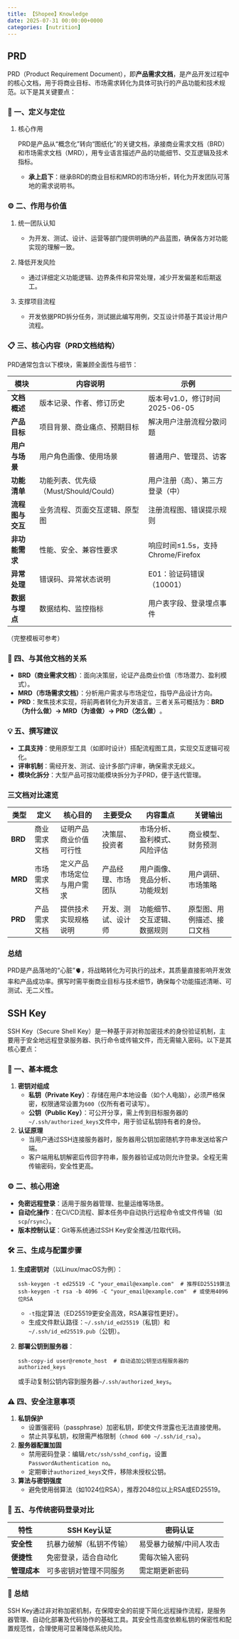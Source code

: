 ```yaml
---
title: 【Shopee】Knowledge
date: 2025-07-31 00:00:00+0000
categories: [nutrition]
---
```


## PRD

PRD（Product Requirement Document），即**产品需求文档**，是产品开发过程中的核心文档，用于将商业目标、市场需求转化为具体可执行的产品功能和技术规范。以下是其关键要点：

### 📄 一、定义与定位

1. 核心作用

   PRD是产品从“概念化”转向“图纸化”的关键文档，承接商业需求文档（BRD）和市场需求文档（MRD），用专业语言描述产品的功能细节、交互逻辑及技术指标。

   - **承上启下**：继承BRD的商业目标和MRD的市场分析，转化为开发团队可落地的需求说明书。

### ⚙️ 二、作用与价值

1. 统一团队认知

   - 为开发、测试、设计、运营等部门提供明确的产品蓝图，确保各方对功能实现的理解一致。

2. 降低开发风险

   - 通过详细定义功能逻辑、边界条件和异常处理，减少开发偏差和后期返工。

3. 支撑项目流程

   - 开发依据PRD拆分任务，测试据此编写用例，交互设计师基于其设计用户流程。

### 📋 三、核心内容（PRD文档结构）

PRD通常包含以下模块，需兼顾全面性与细节：

| **模块**         | **内容说明**                          | **示例**                          |
| ---------------- | ------------------------------------- | --------------------------------- |
| **文档概述**     | 版本记录、作者、修订历史              | 版本号v1.0，修订时间2025-06-05    |
| **产品目标**     | 项目背景、商业痛点、预期目标          | 解决用户注册流程分散问题          |
| **用户与场景**   | 用户角色画像、使用场景                | 普通用户、管理员、访客            |
| **功能清单**     | 功能列表、优先级（Must/Should/Could） | 用户注册（高）、第三方登录（中）  |
| **流程图与交互** | 业务流程、页面交互逻辑、原型图        | 注册流程图、错误提示规则          |
| **非功能需求**   | 性能、安全、兼容性要求                | 响应时间≤1.5s，支持Chrome/Firefox |
| **异常处理**     | 错误码、异常状态说明                  | E01：验证码错误（10001）          |
| **数据与埋点**   | 数据结构、监控指标                    | 用户表字段、登录埋点事件          |

（完整模板可参考）

### 🔗 四、与其他文档的关系

- **BRD（商业需求文档）**：面向决策层，论证产品商业价值（市场潜力、盈利模式）。
- **MRD（市场需求文档）**：分析用户需求与市场定位，指导产品设计方向。
- **PRD**：聚焦技术实现，将前两者转化为开发语言。三者关系可概括为：
  ​**BRD（为什么做）→ MRD（为谁做）→ PRD（怎么做）​**。

### 💡 五、撰写建议

- **工具支持**：使用原型工具（如即时设计）搭配流程图工具，实现交互逻辑可视化。
- **评审机制**：需经开发、测试、设计多部门评审，确保需求无歧义。
- **模块化拆分**：大型产品可按功能模块拆分为子PRD，便于迭代管理。

### 三文档对比速览

| **类型** | **定义**     | **核心目的**               | **主要受众**       | **内容重点**                 | **关键输出**               |
| -------- | ------------ | -------------------------- | ------------------ | ---------------------------- | -------------------------- |
| **BRD**  | 商业需求文档 | 证明产品商业价值可行性     | 决策层、投资者     | 市场分析、盈利模式、风险评估 | 商业模型、财务预测         |
| **MRD**  | 市场需求文档 | 定义产品市场定位与用户需求 | 产品经理、市场团队 | 用户画像、竞品分析、功能规划 | 用户调研、市场策略         |
| **PRD**  | 产品需求文档 | 提供技术实现规格说明       | 开发、测试、设计师 | 功能细节、交互逻辑、数据规则 | 原型图、用例描述、接口文档 |

### 总结

PRD是产品落地的“心脏”🫀，将战略转化为可执行的战术，其质量直接影响开发效率和产品成功率。撰写时需平衡商业目标与技术细节，确保每个功能描述清晰、可测试、无二义性。

## SSH Key

SSH Key（Secure Shell Key）是一种基于非对称加密技术的身份验证机制，主要用于安全地远程登录服务器、执行命令或传输文件，而无需输入密码。以下是其核心要点：

### 🔐 一、基本概念

1. **密钥对组成**
   - **私钥（Private Key）**：存储在用户本地设备（如个人电脑），必须严格保密，权限通常设置为`600`（仅所有者可读写）。
   - **公钥（Public Key）**：可公开分享，需上传到目标服务器的`~/.ssh/authorized_keys`文件中，用于验证私钥持有者的身份。
2. **认证原理**
   - 当用户通过SSH连接服务器时，服务器用公钥加密随机字符串发送给客户端。
   - 客户端用私钥解密后传回字符串，服务器验证成功则允许登录。全程无需传输密码，安全性更高。

### ⚙️ 二、核心用途

- **免密远程登录**：适用于服务器管理、批量运维等场景。
- **自动化操作**：在CI/CD流程、脚本任务中自动执行远程命令或文件传输（如`scp`/`rsync`）。
- **版本控制认证**：Git等系统通过SSH Key安全推送/拉取代码。

### 🛠️ 三、生成与配置步骤

1. **生成密钥对**（以Linux/macOS为例）：

   ```
   ssh-keygen -t ed25519 -C "your_email@example.com"  # 推荐ED25519算法
   ssh-keygen -t rsa -b 4096 -C "your_email@example.com"  # 或使用4096位RSA
   ```

   - `-t`指定算法（ED25519更安全高效，RSA兼容性更好）。
   - 生成文件默认路径：`~/.ssh/id_ed25519`（私钥）和`~/.ssh/id_ed25519.pub`（公钥）。

2. **部署公钥到服务器**：

   ```
   ssh-copy-id user@remote_host  # 自动追加公钥至远程服务器的authorized_keys
   ```

   或手动复制公钥内容到服务器`~/.ssh/authorized_keys`。

### ⚠️ 四、安全注意事项

1. **私钥保护**
   - 设置强密码（passphrase）加密私钥，即使文件泄露也无法直接使用。
   - 禁止共享私钥，权限需严格限制（`chmod 600 ~/.ssh/id_rsa`）。
2. **服务器配置加固**
   - 禁用密码登录：编辑`/etc/ssh/sshd_config`，设置 `PasswordAuthentication no`。
   - 定期审计`authorized_keys`文件，移除未授权公钥。
3. **算法与密钥强度**
   - 避免使用弱算法（如1024位RSA），推荐2048位以上RSA或ED25519。

### 🔄 五、与传统密码登录对比

| **特性**     | **SSH Key认证**          | **密码认证**            |
| ------------ | ------------------------ | ----------------------- |
| **安全性**   | 抗暴力破解（私钥不传输） | 易受暴力破解/中间人攻击 |
| **便捷性**   | 免密登录，适合自动化     | 需每次输入密码          |
| **管理成本** | 可多密钥对管理不同服务   | 需定期更新密码          |

### 💎 总结

SSH Key通过非对称加密机制，在保障安全的前提下简化远程操作流程，是服务器管理、自动化部署及代码协作的基础工具。其安全性高度依赖私钥的保密性和配置规范性，合理使用可显著降低系统风险。

